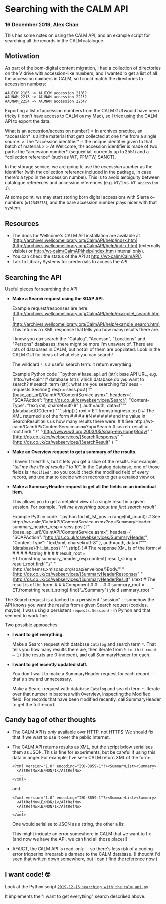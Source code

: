 # Searching with the CALM API

### 16 December 2019, Alex Chan

This has some notes on using the CALM API, and an example script for searching all the records in the CALM catalogue.

## Motivation

As part of the born-digital content migration, I had a collection of directories on the V drive with accession-like numbers, and I wanted to get a list of all the accession numbers in CALM, so I could match the directories to accession numbers:

```text
AAUICW_2185 ~> AAUICW accession 2185?
AAUNAM_2213 ~> AAUNAM accession 2213?
AAUNAM_2254 ~> AAUNAM accession 2254?
```

Exporting a list of accession numbers from the CALM GUI would have been tricky \(I don't have access to CALM on my Mac\), so I tried using the CALM API to export the data.

What is an accession/accession number? &gt; In archives practice, an \*accession\* is all the material that gets collected at one time from a single source. &gt; The \*accession identifier\* is the unique identifier given to that batch of material. &gt; &gt; At Wellcome, the accession identifier is made of two parts: the \*accession number\* \(sequential, currently up to 2551\) and a \*collection reference\* \(such as WT, PPMTW, SANCT\).

In the storage service, we are going to use the _accession number_ as the identifier \(with the collection reference included in the package, in case there's a typo in the accession number\). This is to avoid ambiguity between catalogue references and accession references \(e.g. `WT/1` vs. `WT accession 1`\).

At some point, we may start storing born digital accessions with Sierra o-numbers \(`o12345678`\), and the bare accession number plays nicer with that system.

## Resources

* The docs for Wellcome's CALM API installation are available at [http://archives.wellcomelibrary.org/CalmAPI/help/index.htm](http://archives.wellcomelibrary.org/CalmAPI/help/index.htm) \(externally visible\) or [http://wt-calm/CalmAPI/help/index.htm](http://wt-calm/CalmAPI/help/index.htm) \(internal only\).
* You can check the status of the API at [http://wt-calm/CalmAPI/](http://wt-calm/CalmAPI/).
* Talk to Library Systems for credentials to access the API.

## Searching the API

Useful pieces for searching the API:

* **Make a Search request using the SOAP API.**

  Example request/responses are here: [http://archives.wellcomelibrary.org/CalmAPI/help/example\_search.htm](http://archives.wellcomelibrary.org/CalmAPI/help/example_search.htm) This returns an XML response that tells you how many results there are.

  I know you can search the "Catalog", "Accessn", "Locations" and "Persons" databases; there might be more I'm unaware of. There are lots of databases in CALM, but not all of them are populated. Look in the CALM GUI for ideas of what else you can search!

  The wildcard `*` is a useful search term: it return everything.

  Example Python code \`\`\`python \# base\_api\_url \(str\): base API URL, e.g. 'http://wt-calm' \# database \(str\): which database do you want to search? \# search\_term \(str\): what are you searching for? sess = requests.Session\(\) resp = sess.post\( f"{base\_api\_url}/CalmAPI/ContentService.asmx", headers={ "SOAPAction": "http://ds.co.uk/cs/webservices/Search", "Content-Type": "text/xml; charset=utf-8" }, auth=auth, data=f"""{database}DC{term} """.strip\(\) \) root = ET.fromstring\(resp.text\) \# The XML returned is of the form \# \# \# \# \#N \# \# \# \# \# and the value in SearchResult tells us how many results there were. \# \# See http://wt-calm/CalmAPI/ContentService.asmx?op=Search \# search\_result = root.find\( "./" "{http://www.w3.org/2003/05/soap-envelope}Body/" "{http://ds.co.uk/cs/webservices/}SearchResponse/" "{http://ds.co.uk/cs/webservices/}SearchResult" \) \`\`\`

* **Make an Overview request to get a summary of the results.**

  I haven't tried this, but it lets you get a slice of the results. For example, _"tell me the title of results 1 to 10"_. In the Catalog database, one of those fields is `"Modified"`, so you could check the modified field of every record, and use that to decide which records to get a detailed view of.

* **Make a SummaryHeader request to get all the fields on an individual item.**

  This allows you to get a detailed view of a single result in a given session. For example, _"tell me everything about the first search result"_.

  Example Python code \`\`\`python for hit\_lst\_pos in range\(hit\_count\): \# See http://wt-calm/CalmAPI/ContentService.asmx?op=SummaryHeader summary\_header\_resp = sess.post\( f"{base\_api\_url}/CalmAPI/ContentService.asmx", headers={ "SOAPAction": "http://ds.co.uk/cs/webservices/SummaryHeader", "Content-Type": "text/xml; charset=utf-8" }, auth=auth, data=f"""{database}{hit\_lst\_pos} """.strip\(\) \) \# The response XML is of the form: \# \# \# \# \# \#string \# \# \# \# result\_root = ET.fromstring\(summary\_header\_resp.content\) result\_string = result\_root.find\( "./" "{http://schemas.xmlsoap.org/soap/envelope/}Body/" "{http://ds.co.uk/cs/webservices/}SummaryHeaderResponse/" "{http://ds.co.uk/cs/webservices/}SummaryHeaderResult" \).text \# The result is of the form: \# \# \#Component \# \# ... \# \# summary\_root = ET.fromstring\(result\_string\).find\(".//Summary"\) yield summary\_root \`\`\`

The Search request is attached to a persistent "session" -- somehow the API knows you want the results from a given Search request \(cookies, maybe\). I was using a persistent `requests.Session()` in Python and that seemed to work fine.

Two possible approaches:

* **I want to get everything.**

  Make a Search request with database `Catalog` and search term `*`. That tells you how many results there are, then iterate from `0 to (hit count – 1)` \(the results are 0-indexed\), and call SummaryHeader for each.

* **I want to get recently updated stuff.**

  You don't want to make a SummaryHeader request for each record -- that's slow and unnecessary.

  Make a Search request with database `Catalog` and search term `*`. Iterate over that number in batches with Overview, inspecting the Modified field. For records that have been modified recently, call SummaryHeader to get the full record.

## Candy bag of other thoughts

* The CALM API is _only_ available over HTTP, not HTTPS. We should fix that if we want to use it over the public Internet.
* The CALM API returns results as XML, but the script below serialises them as JSON. This is fine for experiments, but be careful if using this data in anger. For example, I've seen CALM return XML of the form:

  ```markup
  <?xml version="1.0" encoding="ISO-8859-1"?><SummaryList><Summary>
    <AltRefNo>LE/MON/1</AltRefNo>
    ...
  </xml>
  ```

  and

  ```markup
  <?xml version="1.0" encoding="ISO-8859-1"?><SummaryList><Summary>
    <AltRefNo>LE/MON/1</AltRefNo>
    <AltRefNo>LE/MON/1</AltRefNo>
    ...
  </xml>
  ```

  One would serialise to JSON as a string, the other a list.

  This might indicate an error somewhere in CALM that we want to fix \(and now we have the API, we can find all those places!\)

* AFAICT, the CALM API is read-only -- so there's less risk of a coding error triggering irreparable damage to the CALM database. \(I thought I'd seen that written down somewhere, but I can't find the reference now.\)

## I want code! 🤓

Look at the Python script [`2019-12-16_searching_with_the_calm_api.py`](https://github.com/wellcomecollection/docs/tree/cd5ed3da218cb0fee0b1e0d34fb45bb46d568c6d/research/code/2019-12-16_searching_with_the_calm_api.py).

It implements the "I want to get everything" search described above.

